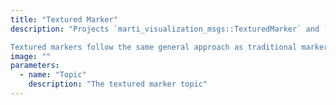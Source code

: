 ```yaml
---
title: "Textured Marker"
description: "Projects `marti_visualization_msgs::TexturedMarker` and `marti_visualization_msgs::TexturedMarkerArray` message data into the scene.

Textured markers follow the same general approach as traditional markers, but can be used to texture dense image data onto a quad which is projected into the scene."
image: ""
parameters:
  - name: "Topic"
    description: "The textured marker topic"
---
```

